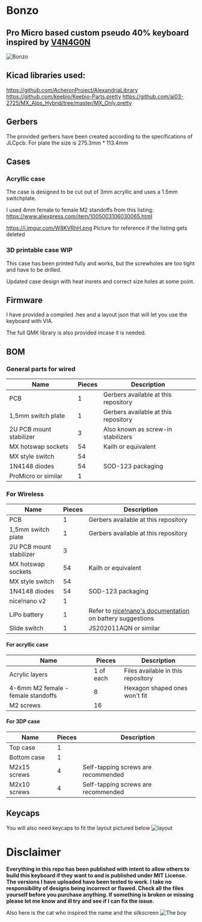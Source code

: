 # Bonzo
## Pro Micro based custom pseudo 40% keyboard inspired by [V4N4G0N](https://trashman.wiki/keyboards/v4n4g0n)

![Bonzo](https://i.imgur.com/aKBtpmu.jpg)

## Kicad libraries used:

https://github.com/AcheronProject/AlexandriaLibrary
https://github.com/keebio/Keebio-Parts.pretty
https://github.com/ai03-2725/MX_Alps_Hybrid/tree/master/MX_Only.pretty

## Gerbers

The provided gerbers have been created according to the specifications of JLCpcb. For plate the size is 275.3mm * 113.4mm

## Cases 

### Acryllic case

The case is designed to be cut out of 3mm acryllic and uses a 1.5mm switchplate.

I used 4mm female to female M2 standoffs from this listing: https://www.aliexpress.com/item/1005003106030065.html

https://i.imgur.com/W8KVRhH.png Picture for reference if the listing gets deleted

### 3D printable case WIP

This case has been printed fully and works, but the screwholes are too tight and have to be drilled.

Updated case design with heat insrets and correct size holes at some point.

## Firmware 

I have provided a compiled .hex and a layout json that will let you use the keyboard with VIA.

The full QMK library is also provided incase it is needed.

## BOM

### General parts for wired

| Name                    | Pieces | Description                          |
| ----------------------- | ------ | ------------------------------------ |
| PCB                     | 1      | Gerbers available at this repository |
| 1,5mm switch plate      | 1      | Gerbers available at this repository |
| 2U PCB mount stabilizer | 3      | Also known as screw-in stabilizers   |
| MX hotswap sockets      | 54     | Kailh or equivalent                  |
| MX style switch         | 54     |                                      |
| 1N4148 diodes           | 54     | SOD-123 packaging                    |
| ProMicro or similar     | 1      |                                      |

### For Wireless

| Name                    | Pieces | Description                                                                                            |
| ----------------------- | ------ | ------------------------------------------------------------------------------------------------------ |
| PCB                     | 1      | Gerbers available at this repository                                                                   |
| 1,5mm switch plate      | 1      | Gerbers available at this repository                                                                   |
| 2U PCB mount stabilizer | 3      |                                                                                                        |
| MX hotswap sockets      | 54     | Kailh or equivalent                                                                                    |
| MX style switch         | 54     |                                                                                                        |
| 1N4148 diodes           | 54     | SOD-123 packaging                                                                                      |
| nice!nano v2            | 1      |                                                                                                        |
| LiPo battery            | 1      | Refer to [nice!nano's documentation](https://nicekeyboards.com/docs/nice-nano/) on battery suggestions |
| Slide switch            | 1      | JS202011AQN or similar                                                                                 |

#### For acryllic case

| Name                               | Pieces    | Description                        |
| ---------------------------------- | --------- | ---------------------------------- |
| Acrylic layers                     | 1 of each | Files available in this repository |
| 4-6mm M2 female - female standoffs | 8         | Hexagon shaped ones won't fit      |
| M2 screws                          | 16        |                                    |

#### For 3DP case

| Name         | Pieces | Description                         |
| ------------ | ------ | ----------------------------------- |
| Top case     | 1      |                                     |
| Bottom case  | 1      |                                     |
| M2x15 screws | 4      | Self-tapping screws are recommended |
| M2x10 screws | 4      | Self-tapping screws are recommended |



## Keycaps
You will also need keycaps to fit the layout pictured below 
![layout](https://i.imgur.com/XcQJnYB.png)

# Disclaimer
**Everything in this repo has been published with intent to allow others to build this keyboard if they want to and is published under MIT License. The versions I have uploaded have been tested to work. I take no responsibility of designs being incorrect or flawed. Check all the files yourself before you purchase anything. If something is broken or missing please let me know and ill try and see if I can fix the issue.**


Also here is the cat who inspired the name and the silkscreen
![The boy](https://i.imgur.com/2VJDWau.jpg)
